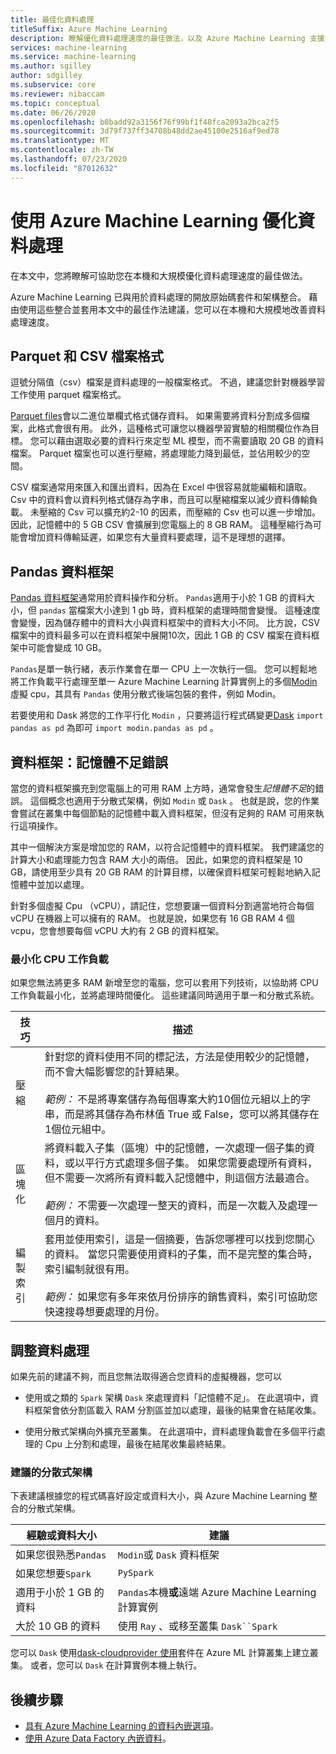 ```yaml
---
title: 最佳化資料處理
titleSuffix: Azure Machine Learning
description: 瞭解優化資料處理速度的最佳做法，以及 Azure Machine Learning 支援大規模資料處理的整合。
services: machine-learning
ms.service: machine-learning
ms.author: sgilley
author: sdgilley
ms.subservice: core
ms.reviewer: nibaccam
ms.topic: conceptual
ms.date: 06/26/2020
ms.openlocfilehash: b0badd92a3156f76f99bf1f48fca2093a2bca2f5
ms.sourcegitcommit: 3d79f737ff34708b48dd2ae45100e2516af9ed78
ms.translationtype: MT
ms.contentlocale: zh-TW
ms.lasthandoff: 07/23/2020
ms.locfileid: "87012632"
---
```

# <a name="optimize-data-processing-with-azure-machine-learning"></a>使用 Azure Machine Learning 優化資料處理

在本文中，您將瞭解可協助您在本機和大規模優化資料處理速度的最佳做法。

Azure Machine Learning 已與用於資料處理的開放原始碼套件和架構整合。 藉由使用這些整合並套用本文中的最佳作法建議，您可以在本機和大規模地改善資料處理速度。

## <a name="parquet-and-csv-file-formats"></a>Parquet 和 CSV 檔案格式

逗號分隔值（csv）檔案是資料處理的一般檔案格式。 不過，建議您針對機器學習工作使用 parquet 檔案格式。

[Parquet files](https://parquet.apache.org/)會以二進位單欄式格式儲存資料。 如果需要將資料分割成多個檔案，此格式會很有用。 此外，這種格式可讓您以機器學習實驗的相關欄位作為目標。 您可以藉由選取必要的資料行來定型 ML 模型，而不需要讀取 20 GB 的資料檔案。 Parquet 檔案也可以進行壓縮，將處理能力降到最低，並佔用較少的空間。

CSV 檔案通常用來匯入和匯出資料，因為在 Excel 中很容易就能編輯和讀取。 Csv 中的資料會以資料列格式儲存為字串，而且可以壓縮檔案以減少資料傳輸負載。 未壓縮的 Csv 可以擴充約2-10 的因素，而壓縮的 Csv 也可以進一步增加。 因此，記憶體中的 5 GB CSV 會擴展到您電腦上的 8 GB RAM。 這種壓縮行為可能會增加資料傳輸延遲，如果您有大量資料要處理，這不是理想的選擇。 

## <a name="pandas-dataframe"></a>Pandas 資料框架

[Pandas 資料框架](https://pandas.pydata.org/pandas-docs/stable/getting_started/overview.html)通常用於資料操作和分析。 `Pandas`適用于小於 1 GB 的資料大小，但 `pandas` 當檔案大小達到 1 gb 時，資料框架的處理時間會變慢。 這種速度會變慢，因為儲存體中的資料大小與資料框架中的資料大小不同。 比方說，CSV 檔案中的資料最多可以在資料框架中展開10次，因此 1 GB 的 CSV 檔案在資料框架中可能會變成 10 GB。

`Pandas`是單一執行緒，表示作業會在單一 CPU 上一次執行一個。 您可以輕鬆地將工作負載平行處理至單一 Azure Machine Learning 計算實例上的多個[Modin](https://modin.readthedocs.io/en/latest/)虛擬 cpu，其具有 `Pandas` 使用分散式後端包裝的套件，例如 Modin。

若要使用和 Dask 將您的工作平行化 `Modin` ，只要將這行程式碼變更[Dask](https://dask.org) `import pandas as pd` 為即可 `import modin.pandas as pd` 。

## <a name="dataframe-out-of-memory-error"></a>資料框架：記憶體不足錯誤 

當您的資料框架擴充到您電腦上的可用 RAM 上方時，通常會發生*記憶體不足*的錯誤。 這個概念也適用于分散式架構，例如 `Modin` 或 `Dask` 。  也就是說，您的作業會嘗試在叢集中每個節點的記憶體中載入資料框架，但沒有足夠的 RAM 可用來執行這項操作。

其中一個解決方案是增加您的 RAM，以符合記憶體中的資料框架。 我們建議您的計算大小和處理能力包含 RAM 大小的兩倍。 因此，如果您的資料框架是 10 GB，請使用至少具有 20 GB RAM 的計算目標，以確保資料框架可輕鬆地納入記憶體中並加以處理。 

針對多個虛擬 Cpu （vCPU），請記住，您想要讓一個資料分割適當地符合每個 vCPU 在機器上可以擁有的 RAM。 也就是說，如果您有 16 GB RAM 4 個 vcpu，您會想要每個 vCPU 大約有 2 GB 的資料框架。

### <a name="minimize-cpu-workloads"></a>最小化 CPU 工作負載

如果您無法將更多 RAM 新增至您的電腦，您可以套用下列技術，以協助將 CPU 工作負載最小化，並將處理時間優化。 這些建議同時適用于單一和分散式系統。

技巧 | 描述
----|----
壓縮 | 針對您的資料使用不同的標記法，方法是使用較少的記憶體，而不會大幅影響您的計算結果。<br><br>*範例：* 不是將專案儲存為每個專案大約10個位元組以上的字串，而是將其儲存為布林值 True 或 False，您可以將其儲存在1個位元組中。
區塊化 | 將資料載入子集（區塊）中的記憶體，一次處理一個子集的資料，或以平行方式處理多個子集。 如果您需要處理所有資料，但不需要一次將所有資料載入記憶體中，則這個方法最適合。 <br><br>*範例：* 不需要一次處理一整天的資料，而是一次載入及處理一個月的資料。
編製索引 | 套用並使用索引，這是一個摘要，告訴您哪裡可以找到您關心的資料。 當您只需要使用資料的子集，而不是完整的集合時，索引編制就很有用。<br><br>*範例：* 如果您有多年來依月份排序的銷售資料，索引可協助您快速搜尋想要處理的月份。

## <a name="scale-data-processing"></a>調整資料處理

如果先前的建議不夠，而且您無法取得適合您資料的虛擬機器，您可以 

* 使用或之類的 `Spark` 架構 `Dask` 來處理資料「記憶體不足」。 在此選項中，資料框架會依分割區載入 RAM 分割區並加以處理，最後的結果會在結尾收集。  

* 使用分散式架構向外擴充至叢集。 在此選項中，資料處理負載會在多個平行處理的 Cpu 上分割和處理，最後在結尾收集最終結果。


### <a name="recommended-distributed-frameworks"></a>建議的分散式架構

下表建議根據您的程式碼喜好設定或資料大小，與 Azure Machine Learning 整合的分散式架構。

經驗或資料大小 | 建議
------|------
如果您很熟悉`Pandas`| `Modin`或 `Dask` 資料框架
如果您想要`Spark` | `PySpark`
適用于小於 1 GB 的資料 | `Pandas`本機**或**遠端 Azure Machine Learning 計算實例
大於 10 GB 的資料| 使用 `Ray` 、或移至叢集 `Dask``Spark`

您可以 `Dask` 使用[dask-cloudprovider 使用](https://cloudprovider.dask.org/en/latest/#azure)套件在 Azure ML 計算叢集上建立叢集。 或者，您可以 `Dask` 在計算實例本機上執行。

## <a name="next-steps"></a>後續步驟

* [具有 Azure Machine Learning 的資料內嵌選項](concept-data-ingestion.md)。
* [使用 Azure Data Factory 內嵌資料](how-to-data-ingest-adf.md)。
